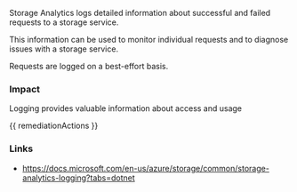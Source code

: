 
Storage Analytics logs detailed information about successful and failed requests to a storage service. 

This information can be used to monitor individual requests and to diagnose issues with a storage service. 

Requests are logged on a best-effort basis.

### Impact
Logging provides valuable information about access and usage

<!-- DO NOT CHANGE -->
{{ remediationActions }}

### Links
- https://docs.microsoft.com/en-us/azure/storage/common/storage-analytics-logging?tabs=dotnet


